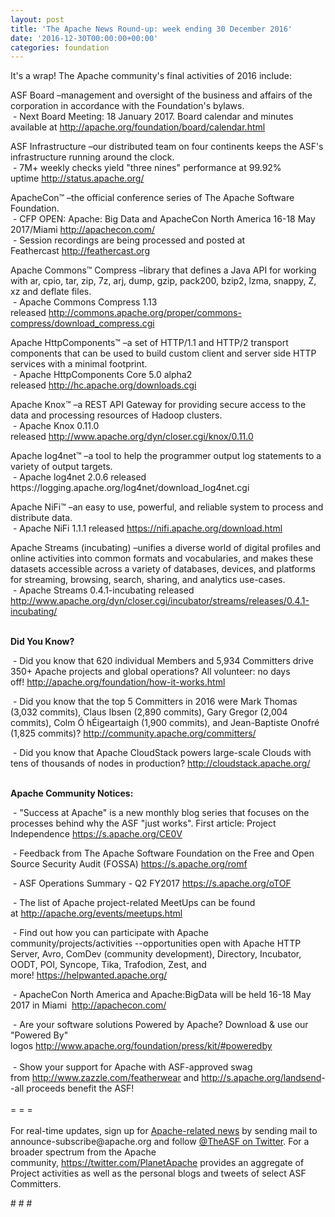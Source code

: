 ```yaml
---
layout: post
title: 'The Apache News Round-up: week ending 30 December 2016'
date: '2016-12-30T00:00:00+00:00'
categories: foundation
---
```

<p>It's a wrap! The Apache community's final activities of 2016 include:</p> 
  <div> 
    <p>ASF Board –management and oversight of the business and affairs of the corporation in accordance with the Foundation's bylaws.<br />&nbsp;- Next Board Meeting: 18 January 2017. Board calendar and minutes available at&nbsp;<a href="http://apache.org/foundation/board/calendar.html">http://apache.org/foundation/board/calendar.html</a></p> 
    <p>ASF Infrastructure –our distributed team on four continents keeps the ASF's infrastructure running around the clock.<br />&nbsp;- 7M+ weekly checks yield &quot;three nines&quot; performance at 99.92% uptime&nbsp;<a href="http://status.apache.org/">http://status.apache.org/</a></p> 
  </div> 
  <div> 
    <p><a href="http://status.apache.org/"></a>ApacheCon™ –the official conference series of The Apache Software Foundation.<br />&nbsp;- CFP OPEN: Apache: Big Data and ApacheCon North America 16-18 May 2017/Miami&nbsp;<a href="http://apachecon.com/">http://apachecon.com/</a><br />&nbsp;- Session recordings are being processed and posted at Feathercast&nbsp;<a href="http://feathercast.org/">http://feathercast.org</a></p> 
    <p>Apache Commons™ Compress –library that defines a Java API for working with ar, cpio, tar, zip, 7z, arj, dump, gzip, pack200, bzip2, lzma, snappy, Z, xz and deflate files.<br />&nbsp;- Apache Commons Compress 1.13 released&nbsp;<a href="http://commons.apache.org/proper/commons-compress/download_compress.cgi">http://commons.apache.org/proper/commons-compress/download_compress.cgi</a></p> 
    <p>Apache HttpComponents™ –a set of HTTP/1.1 and HTTP/2 transport components that can be used to build custom client and server side HTTP services with a minimal footprint.<br />&nbsp;- Apache HttpComponents Core 5.0 alpha2 released&nbsp;<a href="http://hc.apache.org/downloads.cgi">http://hc.apache.org/downloads.cgi</a></p> 
    <p>Apache Knox™ –a REST API Gateway for providing secure access to the data and processing resources of Hadoop clusters.<br />&nbsp;- Apache Knox 0.11.0 released&nbsp;<a href="http://www.apache.org/dyn/closer.cgi/knox/0.11.0">http://www.apache.org/dyn/closer.cgi/knox/0.11.0</a></p> 
    <p>Apache log4net™ –a tool to help the programmer output log statements to a variety of output targets.<br />&nbsp;- Apache log4net 2.0.6 released https://logging.apache.org/log4net/download_log4net.cgi&nbsp;</p> 
    <p>Apache NiFi™ –an easy to use, powerful, and reliable system to process and distribute data.<br />&nbsp;- Apache NiFi 1.1.1 released&nbsp;<a href="https://nifi.apache.org/download.html">https://nifi.apache.org/download.html</a></p> 
    <p>Apache Streams (incubating) –unifies a diverse world of digital profiles and online activities into common formats and vocabularies, and makes these datasets accessible across a variety of databases, devices, and platforms for streaming, browsing, search, sharing, and analytics use-cases.<br />&nbsp;- Apache Streams 0.4.1-incubating released <a href="http://www.apache.org/dyn/closer.cgi/incubator/streams/releases/0.4.1-incubating/">http://www.apache.org/dyn/closer.cgi/incubator/streams/releases/0.4.1-incubating/</a></p> 
    <p><strong><br />Did You Know?</strong></p> 
    <p><a href="http://qpid.apache.org/download.html"></a></p> 
    &nbsp;- Did you know that 620 individual Members and 5,934 Committers drive 350+ Apache projects and global operations? All volunteer: no days off!&nbsp;<a href="http://apache.org/foundation/how-it-works.html">http://apache.org/foundation/how-it-works.html</a><br /> 
    <p>&nbsp;- Did you know that the top 5 Committers in 2016 were Mark Thomas (3,032 commits), Claus Ibsen (2,890 commits), Gary Gregor (2,004 commits), Colm Ó hÉigeartaigh (1,900 commits), and Jean-Baptiste Onofré (1,825 commits)? <a href="http://community.apache.org/committers/">http://community.apache.org/committers/</a></p> 
    <p>&nbsp;- Did you know that Apache CloudStack powers large-scale Clouds with tens of thousands of nodes in production? <a href="http://cloudstack.apache.org/">http://cloudstack.apache.org/</a></p> 
    <p><strong><br />Apache Community Notices:</strong></p> 
  </div> 
  <div> 
    <p>&nbsp;- &quot;Success at Apache&quot; is a new monthly blog series that focuses on the processes behind why the ASF &quot;just works&quot;. First article: Project Independence <a href="https://s.apache.org/CE0V">https://s.apache.org/CE0V</a></p> 
    <p>&nbsp;- Feedback from The Apache Software Foundation on the Free and Open Source Security Audit (FOSSA) <a href="https://s.apache.org/romf">https://s.apache.org/romf</a></p> 
    <p>&nbsp;- ASF Operations Summary - Q2 FY2017 <a href="https://s.apache.org/oTOF">https://s.apache.org/oTOF</a></p> 
    <p> </p> 
    <div> 
      <p>&nbsp;- The list of Apache project-related MeetUps can be found at&nbsp;<a href="http://apache.org/events/meetups.html">http://apache.org/events/meetups.html</a></p> 
      <p>&nbsp;- Find out how you can participate with Apache community/projects/activities --opportunities open with&nbsp;Apache HTTP Server,&nbsp;Avro, ComDev (community development), Directory, Incubator, OODT, POI, Syncope, Tika, Trafodion, Zest, and more!&nbsp;<a href="https://helpwanted.apache.org/">https://helpwanted.apache.org/</a></p> 
    </div> 
    <p>&nbsp;- ApacheCon North America and Apache:BigData will be held 16-18 May 2017 in Miami &nbsp;<a href="http://apachecon.com/">http://apachecon.com/<br /></a></p> 
    <div>&nbsp;- Are your software solutions Powered by Apache? Download &amp; use our &quot;Powered By&quot; logos&nbsp;<a href="http://www.apache.org/foundation/press/kit/#poweredby">http://www.apache.org/foundation/press/kit/#poweredby</a></div> 
    <div><br /></div> 
    <div>&nbsp;- Show your support for Apache with ASF-approved swag from&nbsp;<a href="http://www.zazzle.com/featherwear">http://www.zazzle.com/featherwear</a> and&nbsp;<a href="http://s.apache.org/landsend">http://s.apache.org/landsend</a>--all proceeds benefit the ASF!&nbsp;</div> 
    <div><br /></div> 
    <div>= = =</div> 
    <div><br /></div> 
    <div>For real-time updates, sign up for <a href="http://apache.org/foundation/mailinglists.html#foundation-announce">Apache-related news</a> by sending mail to announce-subscribe@apache.org and follow <a href="https://twitter.com/TheASF">@TheASF on Twitter</a>. For a broader spectrum from the Apache community,&nbsp;<a href="http://s.apache.org/landsend">https://twitter.com/PlanetApache</a> provides an aggregate of Project activities as well as the personal blogs and tweets of select ASF Committers.</div> 
  </div> 
  <p># # #</p>
